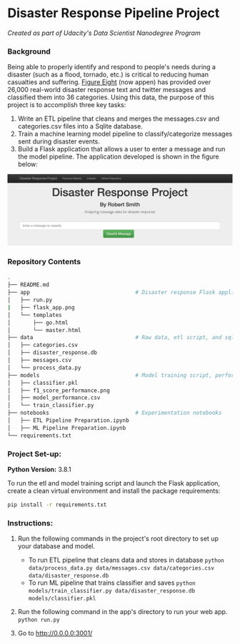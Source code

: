 # Disaster Response Pipeline Project
*Created as part of Udacity's Data Scientist Nanodegree Program*

### Background 
Being able to properly identify and respond to people's needs during a disaster (such as a flood, tornado, etc.) is 
critical to reducing human casualties and suffering. [Figure Eight](https://appen.com) (now appen) has provided over 
26,000 real-world disaster response text and twitter messages and classified them into 36 categories. Using this data, 
the purpose of this project is to accomplish three key tasks:
1. Write an ETL pipeline that cleans and merges the messages.csv and categories.csv files into a Sqlite database.
2. Train a machine learning model pipeline to classify/categorize messages sent during disaster events.
3. Build a Flask application that allows a user to enter a message and run the model pipeline. The application 
developed is shown in the figure below:
  
![Flask Application](app/flask_app.png)

### Repository Contents
```bash
.
├── README.md
├── app                                 # Disaster response Flask application files
│   ├── run.py
|   ├── flask_app.png
│   └── templates
│       ├── go.html
│       └── master.html
├── data                                # Raw data, etl script, and sqlite database
│   ├── categories.csv
│   ├── disaster_response.db
│   ├── messages.csv
│   └── process_data.py
├── models                              # Model training script, performance results, and picked classifier
│   ├── classifier.pkl
│   ├── f1_score_performance.png
│   ├── model_performance.csv
│   └── train_classifier.py
├── notebooks                           # Experimentation notebooks
│   ├── ETL Pipeline Preparation.ipynb
│   ├── ML Pipeline Preparation.ipynb
└── requirements.txt


```

### Project Set-up:
**Python Version:** 3.8.1  
  
To run the etl and model training script and launch the Flask application, create a clean virtual environment and 
install the package requirements:   
```bash 
pip install -r requirements.txt 
```

### Instructions:
1. Run the following commands in the project's root directory to set up your database and model.

    - To run ETL pipeline that cleans data and stores in database
        `python data/process_data.py data/messages.csv data/categories.csv data/disaster_response.db`
    - To run ML pipeline that trains classifier and saves
        `python models/train_classifier.py data/disaster_response.db models/classifier.pkl`

2. Run the following command in the app's directory to run your web app.
    `python run.py`

3. Go to http://0.0.0.0:3001/

